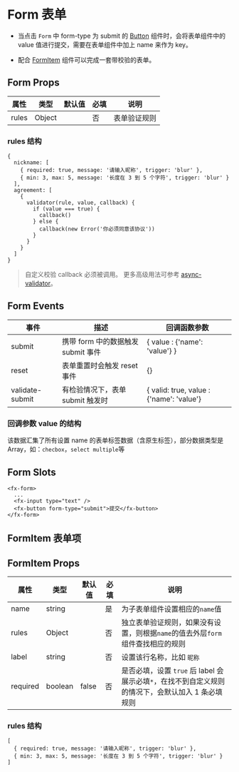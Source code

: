 # Form 表单

- 当点击 `Form` 中 form-type 为 submit 的 [Button](./Button.md) 组件时，会将表单组件中的 value 值进行提交，需要在表单组件中加上 name 来作为 key。

- 配合 [FormItem](./Form.md#formitem-表单项) 组件可以完成一套带校验的表单。

## Form Props

| 属性  | 类型   | 默认值 | 必填 | 说明         |
| ----- | ------ | ------ | ---- | ------------ |
| rules | Object |        | 否   | 表单验证规则 |

### rules 结构

```
{
  nickname: [
    { required: true, message: '请输入昵称', trigger: 'blur' },
    { min: 3, max: 5, message: '长度在 3 到 5 个字符', trigger: 'blur' }
  ],
  agreement: [
    {
      validator(rule, value, callback) {
        if (value === true) {
          callback()
        } else {
          callback(new Error('你必须同意该协议'))
        }
      }
    }
  ]
}
```

> 自定义校验 callback 必须被调用。 更多高级用法可参考 [async-validator](https://github.com/yiminghe/async-validator)。

## Form Events

| 事件            | 描述                               | 回调函数参数                             |
| --------------- | ---------------------------------- | ---------------------------------------- |
| submit          | 携带 form 中的数据触发 submit 事件 | { value : {'name': 'value'} }            |
| reset           | 表单重置时会触发 reset 事件        | {}                                       |
| validate-submit | 有检验情况下，表单 submit 触发时   | { valid: true, value : {'name': 'value'} |

### 回调参数 value 的结构

该数据汇集了所有设置 name 的表单标签数据（含原生标签），部分数据类型是 Array，如：`checbox`，`select multiple`等

## Form Slots

```
<fx-form>
  ...
  <fx-input type="text" />
  <fx-button form-type="submit">提交</fx-button>
</fx-form>
```

## FormItem 表单项

## FormItem Props

| 属性     | 类型    | 默认值 | 必填 | 说明                                                                                              |
| -------- | ------- | ------ | ---- | ------------------------------------------------------------------------------------------------- |
| name     | string  |        | 是   | 为子表单组件设置相应的`name`值                                                                    |
| rules    | Object  |        | 否   | 独立表单验证规则，如果没有设置，则根据`name`的值去外层`form`组件查找相应的规则                    |
| label    | string  |        | 否   | 设置该行名称，比如 `昵称`                                                                         |
| required | boolean | false  | 否   | 是否必填，设置 `true` 后 label 会展示必填`*`，在找不到自定义规则的情况下，会默认加入 1 条必填规则 |

### rules 结构

```
[
  { required: true, message: '请输入昵称', trigger: 'blur' },
  { min: 3, max: 5, message: '长度在 3 到 5 个字符', trigger: 'blur' }
]
```
